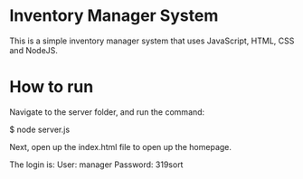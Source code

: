 # Inventory Manager System

This is a simple inventory manager system that uses JavaScript, HTML, CSS and NodeJS. 

# How to run

Navigate to the server folder, and run the command:

$ node server.js

Next, open up the index.html file to open up the homepage.

The login is: 
User: manager
Password: 319sort

